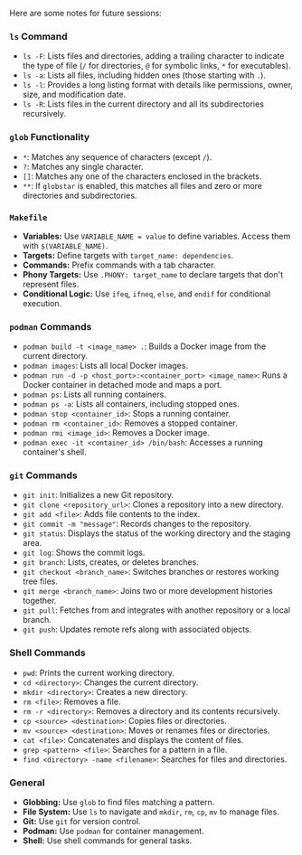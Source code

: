 Here are some notes for future sessions:

### `ls` Command
*   `ls -F`: Lists files and directories, adding a trailing character to indicate the type of file (`/` for directories, `@` for symbolic links, `*` for executables).
*   `ls -a`: Lists all files, including hidden ones (those starting with `.`).
*   `ls -l`: Provides a long listing format with details like permissions, owner, size, and modification date.
*   `ls -R`: Lists files in the current directory and all its subdirectories recursively.

### `glob` Functionality
*   `*`: Matches any sequence of characters (except `/`).
*   `?`: Matches any single character.
*   `[]`: Matches any one of the characters enclosed in the brackets.
*   `**`: If `globstar` is enabled, this matches all files and zero or more directories and subdirectories.

### `Makefile`
*   **Variables:** Use `VARIABLE_NAME = value` to define variables. Access them with `$(VARIABLE_NAME)`.
*   **Targets:** Define targets with `target_name: dependencies`.
*   **Commands:** Prefix commands with a tab character.
*   **Phony Targets:** Use `.PHONY: target_name` to declare targets that don't represent files.
*   **Conditional Logic:** Use `ifeq`, `ifneq`, `else`, and `endif` for conditional execution.

### `podman` Commands
*   `podman build -t <image_name> .`: Builds a Docker image from the current directory.
*   `podman images`: Lists all local Docker images.
*   `podman run -d -p <host_port>:<container_port> <image_name>`: Runs a Docker container in detached mode and maps a port.
*   `podman ps`: Lists all running containers.
*   `podman ps -a`: Lists all containers, including stopped ones.
*   `podman stop <container_id>`: Stops a running container.
*   `podman rm <container_id>`: Removes a stopped container.
*   `podman rmi <image_id>`: Removes a Docker image.
*   `podman exec -it <container_id> /bin/bash`: Accesses a running container's shell.

### `git` Commands
*   `git init`: Initializes a new Git repository.
*   `git clone <repository_url>`: Clones a repository into a new directory.
*   `git add <file>`: Adds file contents to the index.
*   `git commit -m "message"`: Records changes to the repository.
*   `git status`: Displays the status of the working directory and the staging area.
*   `git log`: Shows the commit logs.
*   `git branch`: Lists, creates, or deletes branches.
*   `git checkout <branch_name>`: Switches branches or restores working tree files.
*   `git merge <branch_name>`: Joins two or more development histories together.
*   `git pull`: Fetches from and integrates with another repository or a local branch.
*   `git push`: Updates remote refs along with associated objects.

### Shell Commands
*   `pwd`: Prints the current working directory.
*   `cd <directory>`: Changes the current directory.
*   `mkdir <directory>`: Creates a new directory.
*   `rm <file>`: Removes a file.
*   `rm -r <directory>`: Removes a directory and its contents recursively.
*   `cp <source> <destination>`: Copies files or directories.
*   `mv <source> <destination>`: Moves or renames files or directories.
*   `cat <file>`: Concatenates and displays the content of files.
*   `grep <pattern> <file>`: Searches for a pattern in a file.
*   `find <directory> -name <filename>`: Searches for files and directories.

### General
*   **Globbing:** Use `glob` to find files matching a pattern.
*   **File System:** Use `ls` to navigate and `mkdir`, `rm`, `cp`, `mv` to manage files.
*   **Git:** Use `git` for version control.
*   **Podman:** Use `podman` for container management.
*   **Shell:** Use shell commands for general tasks.
